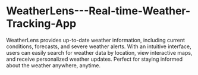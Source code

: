 # WeatherLens---Real-time-Weather-Tracking-App
WeatherLens provides up-to-date weather information, including current conditions, forecasts, and severe weather alerts. With an intuitive interface, users can easily search for weather data by location, view interactive maps, and receive personalized weather updates. Perfect for staying informed about the weather anywhere, anytime.
